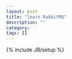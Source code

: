 ```yaml
---
layout: post
title: "learn RabbitMQ"
description: ""
category: 
tags: []
---
```

{% include JB/setup %}
